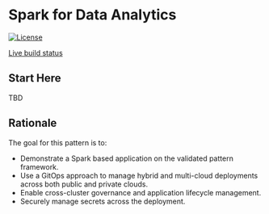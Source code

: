 # Spark for Data Analytics

[![License](https://img.shields.io/badge/License-Apache%202.0-blue.svg)](https://opensource.org/licenses/Apache-2.0)

[Live build status](https://validatedpatterns.io/ci/?pattern=spark)

## Start Here

TBD

## Rationale

The goal for this pattern is to:

* Demonstrate a Spark based application on the validated pattern framework.
* Use a GitOps approach to manage hybrid and multi-cloud deployments across both public and private clouds.
* Enable cross-cluster governance and application lifecycle management.
* Securely manage secrets across the deployment.
